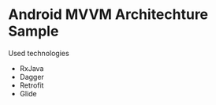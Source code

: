 # Android MVVM Architechture Sample

Used technologies

  - RxJava
  - Dagger
  - Retrofit
  - Glide
